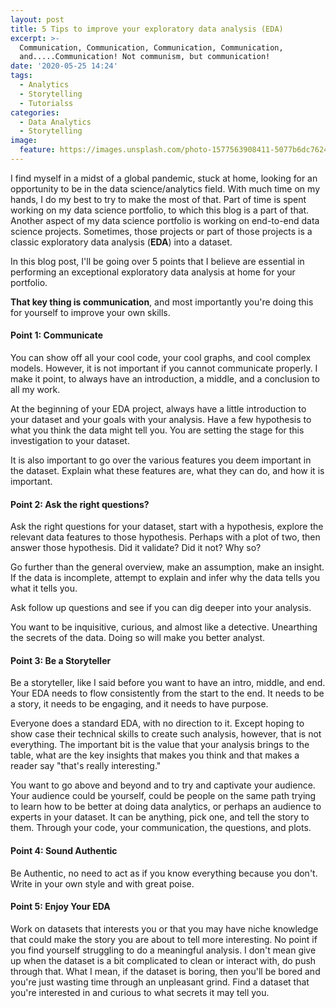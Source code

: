 ```yaml
---
layout: post
title: 5 Tips to improve your exploratory data analysis (EDA)
excerpt: >-
  Communication, Communication, Communication, Communication,
  and.....Communication! Not communism, but communication!
date: '2020-05-25 14:24'
tags:
  - Analytics
  - Storytelling
  - Tutorialss
categories:
  - Data Analytics
  - Storytelling
image:
  feature: https://images.unsplash.com/photo-1577563908411-5077b6dc7624?ixlib=rb-1.2.1&ixid=eyJhcHBfaWQiOjEyMDd9&auto=format&fit=crop&w=2250&q=80
---
```


I find myself in a midst of a global pandemic, stuck at home, looking for an opportunity to be in the data science/analytics field. With much time on my hands, I do my best to try to make the most of that. Part of time is spent working on my data science portfolio, to which this blog is a part of that. Another aspect of my data science portfolio is working on end-to-end data science projects. Sometimes, those projects or part of those projects is a classic exploratory data analysis (**EDA**) into a dataset.

In this blog post, I'll be going over 5 points that I believe are essential in performing an exceptional exploratory data analysis at home for your portfolio.

**That key thing is communication**, and most importantly you're doing this for yourself to improve your own skills.

#### Point 1: Communicate

You can show off all your cool code, your cool graphs, and cool complex models. However, it is not important if you cannot communicate properly. I make it point, to always have an introduction, a middle, and a conclusion to all my work.

At the beginning of your EDA project, always have a little introduction to your dataset and your goals with your analysis. Have a few hypothesis to what you think the data might tell you. You are setting the stage for this investigation to your dataset.

It is also important to go over the various features you deem important in the dataset. Explain what these features are, what they can do, and how it is important.

#### Point 2: Ask the right questions?

Ask the right questions for your dataset, start with a hypothesis, explore the relevant data features to those hypothesis. Perhaps with a plot of two, then answer those hypothesis. Did it validate? Did it not? Why so?

Go further than the general overview, make an assumption, make an insight. If the data is incomplete, attempt to explain and infer why the data tells you what it tells you.

Ask follow up questions and see if you can dig deeper into your analysis.

You want to be inquisitive, curious, and almost like a detective. Unearthing the secrets of the data. Doing so will make you better analyst.

#### Point 3: Be a Storyteller

Be a storyteller, like I said before you want to have an intro, middle, and end. Your EDA needs to flow consistently from the start to the end. It needs to be a story, it needs to be engaging, and it needs to have purpose.

Everyone does a standard EDA, with no direction to it. Except hoping to show case their technical skills to create such analysis, however, that is not everything. The important bit is the value that your analysis brings to the table, what are the key insights that makes you think and that makes a reader say "that's really interesting."

You want to go above and beyond and to try and captivate your audience. Your audience could be yourself, could be people on the same path trying to learn how to be better at doing data analytics, or perhaps an audience to experts in your dataset. It can be anything, pick one, and tell the story to them. Through your code, your communication, the questions, and plots.


#### Point 4: Sound Authentic

Be Authentic, no need to act as if you know everything because you don't. Write in your own style and with great poise.


#### Point 5: Enjoy Your EDA

Work on datasets that interests you or that you may have niche knowledge that could make the story you are about to tell more interesting. No point if you find yourself struggling to do a meaningful analysis. I don't mean give up when the dataset is a bit complicated to clean or interact with, do push through that. What I mean, if the dataset is boring, then you'll be bored and you're just wasting time through an unpleasant grind. Find a dataset that you're interested in and curious to what secrets it may tell you.
